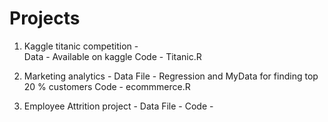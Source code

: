 # Projects
1) Kaggle titanic competition -   
                    Data - Available on kaggle
                    Code - Titanic.R
2) Marketing analytics -
                    Data File - Regression and MyData for finding top 20 % customers 
                    Code - ecommmerce.R

3) Employee Attrition project - 
                    Data File - 
                    Code - 
